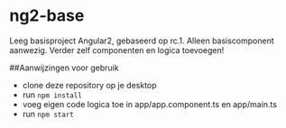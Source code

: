 # ng2-base
Leeg basisproject Angular2, gebaseerd op rc.1.
Alleen basiscomponent aanwezig. Verder zelf componenten en logica toevoegen!

##Aanwijzingen voor gebruik
- clone deze repository op je desktop
- run `npm install`
- voeg eigen code logica toe in app/app.component.ts en app/main.ts
- run `npm start`

